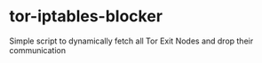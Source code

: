 # tor-iptables-blocker
Simple script to dynamically fetch all Tor Exit Nodes and drop their communication

